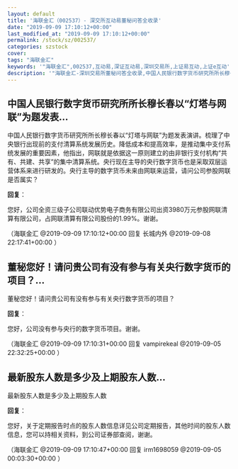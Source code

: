 ```yaml
---
layout: default
title: '海联金汇（002537）- 深交所互动易董秘问答全收录'
date: "2019-09-09 17:10:12+00:00"
last_modified_at: "2019-09-09 17:10:12+00:00"
permalink: /stock/sz/002537/
categories: szstock
cover: 
tags: "海联金汇"
keywords: '"海联金汇",002537,互动易,深证互动易,深圳交易所,上证易互动,上证e互动'
description: '"海联金汇-深圳交易所董秘问答全收录,中国人民银行数字货币研究所所长穆长春以“灯塔与网联”为题发表演讲。梳理了中央银行出现前的支付清算系统发展历史。降低成本和提高效率，是推动集中支付系统发展的重要因素，他指出，网联就是依据这一原则建立的由非银行支付机构“共有、共建、共享”的集中清算系统。央行现在主导的央行数字货币也是采取双层运营体系来进行研发的。央行主导的数字货币未来由网联来运营，请问公司参股网联是否属实？"'
---
```


## 中国人民银行数字货币研究所所长穆长春以“灯塔与网联”为题发表...

中国人民银行数字货币研究所所长穆长春以“灯塔与网联”为题发表演讲。梳理了中央银行出现前的支付清算系统发展历史。降低成本和提高效率，是推动集中支付系统发展的重要因素，他指出，网联就是依据这一原则建立的由非银行支付机构“共有、共建、共享”的集中清算系统。央行现在主导的央行数字货币也是采取双层运营体系来进行研发的。央行主导的数字货币未来由网联来运营，请问公司参股网联是否属实？

**回复**：

您好，公司全资三级子公司联动优势电子商务有限公司出资3980万元参股网联清算有限公司，占网联清算有限公司股份的1.99%。谢谢。 

（海联金汇  @2019-09-09 17:10:12+00:00 回复 长城内外  @2019-09-08 22:17:41+00:00 ）

## 董秘您好！请问贵公司有没有参与有关央行数字货币的项目？...

董秘您好！请问贵公司有没有参与有关央行数字货币的项目？

**回复**：

您好，公司没有参与央行的数字货币项目。谢谢。 

（海联金汇  @2019-09-09 17:10:31+00:00 回复 vampirekeal  @2019-09-05 22:32:25+00:00 ）

## 最新股东人数是多少及上期股东人数...

最新股东人数是多少及上期股东人数

**回复**：

您好，关于定期报告时点的股东人数信息详见公司定期报告，其他时间的股东人数信息，您可以持相关资料，到公司证券部查阅，谢谢。 

（海联金汇  @2019-09-09 17:10:47+00:00 回复 irm1698059  @2019-09-05 00:03:30+00:00 ）

